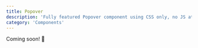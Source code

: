 ```yaml
---
title: Popover
description: 'Fully featured Popover component using CSS only, no JS at all'
category: 'Components'
---
```


<d-alert type="success">

Coming soon! 🚀

</d-alert>

